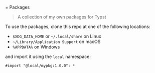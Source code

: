 = Packages
> A collection of my own packages for Typst 

To use the packages, clone this repo at one of the following locations:

- `$XDG_DATA_HOME` or `~/.local/share` on Linux
- `~/Library/Application Support` on macOS
- `%APPDATA%` on Windows

and import it using the `local` namespace:
```
#import "@local/mypkg:1.0.0": *
```